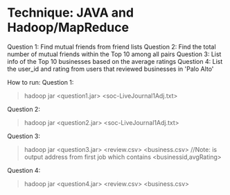 # Technique: JAVA and Hadoop/MapReduce

Question 1: Find mutual friends from friend lists
Question 2: Find the total number of mutual friends within the Top 10 among all pairs
Question 3: List info of the Top 10 businesses based on the average ratings
Question 4: List the user_id and rating from users that reviewed businesses in 'Palo Alto'


How to run:
Question 1:
  > hadoop jar <question1.jar> <soc-LiveJournal1Adj.txt> <out1>

Question 2:
  > hadoop jar <question2.jar> <soc-LiveJournal1Adj.txt> <out2>

Question 3:
  > hadoop jar <question3.jar> <review.csv> <temp> <business.csv> <out3>
//Note: <temp> is output address from first job which contains <businessid,avgRating>

Question 4:
  > hadoop jar <question4.jar> <review.csv> <business.csv> <out4>
